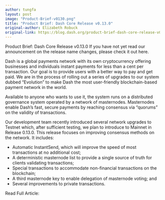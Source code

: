 ```yaml
---
author: tungfa
layout: post
image: "Product-Brief-v0130.png"
title: "Product Brief: Dash Core Release v0.13.0"
original-author: Elizabeth Robuck
original-link: https://blog.dash.org/product-brief-dash-core-release-v0-13-0-5d7fddffb7ef
---
```


Product Brief: Dash Core Release v0.13.0
If you have not yet read our announcement on the release name changes, please check it out here.

Dash is a global payments network with its own cryptocurrency offering businesses and individuals instant payments for less than a cent per transaction. Our goal is to provide users with a better way to pay and get paid. We are in the process of rolling out a series of upgrades to our system dubbed “Evolution” to make Dash the most user-friendly blockchain-based payment network in the world.

Available to anyone who wants to use it, the system runs on a distributed governance system operated by a network of masternodes. Masternodes enable Dash’s fast, secure payments by reaching consensus via “quorums” on the validity of transactions.

Our development team recently introduced several network upgrades to Testnet which, after sufficient testing, we plan to introduce to Mainnet in Release 0.13.0. This release focuses on improving consensus methods on the network. It includes:

- Automatic InstantSend, which will improve the speed of most transactions at no additional cost;
- A deterministic masternode list to provide a single source of truth for clients validating transactions;
- Special transactions to accommodate non-financial transactions on the blockchain;
- A third masternode key to enable delegation of masternode voting; and
- Several improvements to private transactions.

Read Full Article:
